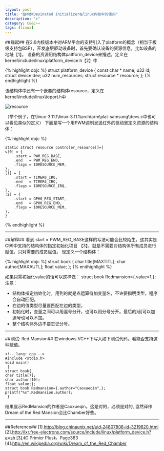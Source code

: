 ```yaml
---
layout: post
title: "结构体Desinated initializer在linux内核中的使用"
description: "c"
category: C&&C++
tags: [linux]
---
```


##缘起##
   在2.6内核版本中对ARM平台的支持引入了platform的概念（相当于板级支持包BSP），开发底层驱动设备时，首先要确认设备的资源信息，比如设备的地址【1】。
设备的资源用结构体paltform_device来描述，定义在kernel\include\linux\platform_device.h【2】中

{% highlight objc %}
    struct platform_device 
    {
    const char * name;
    u32  id;
    struct device dev;
    u32  num_resources;
    struct resource * resource;
    };
{% endhighlight %}

该结构体中还有一个嵌套的结构体resource，定义在 kernel\include\linux\ioport.h中

  ![resource][5]

（举个例子，在\linux-3.11.1\linux-3.11.1\arch\arm\plat-samsung\devs.c中也可以看见类似的定义）
下面是写一个用PWM调制发送红外的驱动里定义资源的结构体：
  
{% highlight objc %}

    static struct resource controler_resource[]={
    s[0] = {
        .start = PWM_REG_BASE,
        .end   = PWM_REG_END,
        .flags = IORESOURCE_MEM,
    },
    [1] = {
        .start = TIMER0_IRQ,
        .end   = TIMER4_IRQ,
        .flags = IORESOURCE_IRQ,
    },
    [2] = {
        .start = GPH0_REG_START,
        .end   = GPH0_REG_END,
        .flags = IORESOURCE_MEM,
    },
    }
{% endhighlight %}

-----------------------------
##解释##
看到.start = PWM_REG_BASE这样的写法可能会比较陌生，这其实是C99中支持的结构体的指定初始化项目 【3】，就是不需要对结构体所有成员进行赋值，只对需要的成员赋值。
现定义一个结构体：

  
{% highlight objc %}
    struct book
    {
    char title[MAXTITL];
    char author[MAXAUTL];
    float value;
    }; 
{% endhighlight %}

如果只需初始化value的话可以这样做：
struct book Redmansion={.value=1,};
注意：

 - 结构体指定初始化时，用到的就是点运算符加变量名，不许要指明类型，程序会自动匹配。
 - 右边的值类型尽量要匹配左边的类型。
 - 初始化时，变量之间可以用逗号分开，也可以用分号分开。最后的}前可以加逗号也可以不加。
 - 整个结构体外边不要忘记分号。

---------------------
##测试: Red Mansion##
在windows VC++下写入如下测试代码，看能否支持这种赋值。

    <!-- lang: cpp -->
    #include <stdio.h>
    void main()
     {
    struct book{
    char title[7];
    char author[10];
    float value;};
    struct book Redmansion={.author="Caoxueqin",};
    printf("%s",Redmansion.author);
     }
结果显示RedMansion的作者是Caoxueqin，这是对的，必须是对的,
当然译作Dream of the Red Mansion会比Chamber好些。

----------------------------
##Reference##
[1].http://blog.chinaunix.net/uid-24807808-id-3219820.html
[2].http://lxr.free-electrons.com/source/include/linux/platform_device.h?a=sh
[3].《C Primier Plus》。Page383
[4].http://en.wikipedia.org/wiki/Dream_of_the_Red_Chamber

[5]: http://static.oschina.net/uploads/space/2013/1211/225055_Jfyb_1420197.jpg

